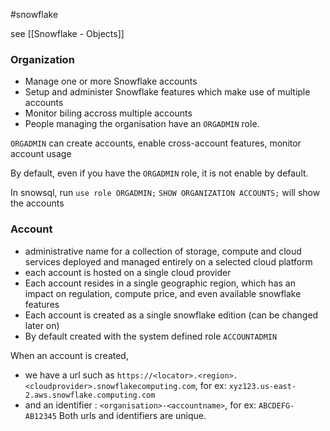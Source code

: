 #snowflake

see [[Snowflake - Objects]]

### Organization

- Manage one or more Snowflake accounts
- Setup and administer Snowflake features which make use of multiple accounts
- Monitor biling accross multiple accounts
- People managing the organisation have an `ORGADMIN` role.

`ORGADMIN` can create accounts, enable cross-account features, monitor account usage

By default, even if you have the `ORGADMIN` role, it is not enable by default.

In snowsql, run `use role ORGADMIN;`
`SHOW ORGANIZATION ACCOUNTS;` will show the accounts

### Account

- administrative name for a collection of storage, compute and cloud services deployed and managed entirely on a selected cloud platform
- each account is hosted on a single cloud provider
- Each account resides in a single geographic region, which has an impact on regulation, compute price, and even available snowflake features
- Each account is created as a single snowflake edition (can be changed later on)
- By default created with the system defined role `ACCOUNTADMIN`

When an account is created,

- we have a url such as `https://<locator>.<region>.<cloudprovider>.snowflakecomputing.com`, for ex: `xyz123.us-east-2.aws.snowflake.computing.com`
- and an identifier : `<organisation>-<accountname>`, for ex: `ABCDEFG-AB12345`
  Both urls and identifiers are unique.